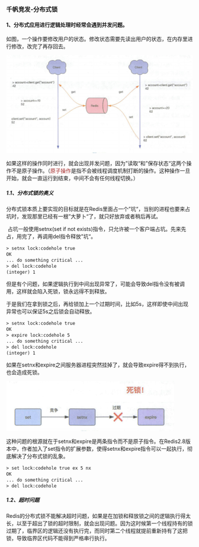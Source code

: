 ### 千帆竞发-分布式锁

#### 1、分布式应用进行逻辑处理时经常会遇到并发问题。

​		如图，一个操作要修改用户的状态。修改状态需要先读出用户的状态，在内存里进行修改，改完了再存回去。

<img src="../image/image-20210416151434516.png" alt="image-20210416151434516" style="zoom:50%;" />

​		如果这样的操作同时进行，就会出现并发问题，因为”读取“和”保存状态“这两个操作不是原子操作。（<font color = "brown">原子操作</font>是指不会被线程调度机制打断的操作。这种操作一旦开始，就会一直运行到结束，中间不会有任何线程切换。）

##### 1.1、分布式锁的奥义

​		分布式锁本质上要实现的目标就是在Redis里面占一个”坑“，当别的进程也要来占坑时，发现那里已经有一根”大萝卜“了，就只好放弃或者稍后再试。

​		占坑一般使用setnx(set if not exists)指令，只允许被一个客户端占坑。先来先占，用完了，再调用del指令释放”坑“。

```shell
> setnx lock:codehole true
OK
... do something critical ...
> del lock:codehole
(integer) 1
```

​		但是有个问题，如果逻辑执行到中间出现异常了，可能会导致del指令没有被调用，这样就会陷入死锁，锁永远得不到释放。

​		于是我们在拿到锁之后，再给锁加上一个过期时间，比如5s，这样即使中间出现异常也可以保证5s之后锁会自动释放。

```shell
> setnx lock:codehole true
OK
> expire lock:codehole 5
... do something critical ...
> del lock:codehole
(integer) 1
```

​		如果在setnx和expire之间服务器进程突然挂掉了，就会导致expire得不到执行，也会造成死锁。

<img src="../image/image-20210416152559327.png" alt="image-20210416152559327" style="zoom:50%;" />

​		这种问题的根源就在于setnx和expire是两条指令而不是原子指令。在Redis2.8版本中，作者加入了set指令的扩展参数，使得setnx和expire指令可以一起执行，彻底解决了分布式锁的乱象。

```shell
> set lock:codehole true ex 5 nx
OK
... do something critical ...
> del lock:codehole
```

##### 1.2、超时问题

​		Redis的分布式锁不能解决超时问题，如果是在加锁和释放锁之间的逻辑执行得太长，以至于超出了锁的超时限制，就会出现问题。因为这时候第一个线程持有的锁过期了，临界区的逻辑还没有执行完，而同时第二个线程就提前重新持有了这把锁，导致临界区代码不能得到严格串行执行。